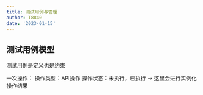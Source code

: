 ```yaml
---
title: 测试用例与管理
author: T8840
date: '2023-01-15'
---
```





## 测试用例模型


测试用例是定义也是约束

一次操作：
操作类型：API操作
操作状态：未执行，已执行 -> 这里会进行实例化
操作结果